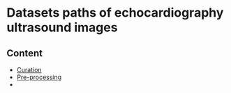 # Datasets paths of echocardiography ultrasound images

## Content
* [Curation](curation-and-selection)
* [Pre-processing](preprocessing)
* 